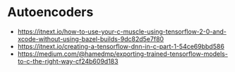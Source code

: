 # Autoencoders

* https://itnext.io/how-to-use-your-c-muscle-using-tensorflow-2-0-and-xcode-without-using-bazel-builds-9dc82d5e7f80
* https://itnext.io/creating-a-tensorflow-dnn-in-c-part-1-54ce69bbd586
* https://medium.com/@hamedmp/exporting-trained-tensorflow-models-to-c-the-right-way-cf24b609d183
